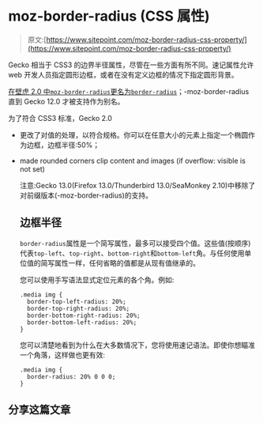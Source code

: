 # moz-border-radius (CSS 属性)

> 原文:[https://www.sitepoint.com/moz-border-radius-css-property/](https://www.sitepoint.com/moz-border-radius-css-property/)

Gecko 相当于 CSS3 的边界半径属性，尽管在一些方面有所不同。速记属性允许 web 开发人员指定圆形边框，或者在没有定义边框的情况下指定圆形背景。

[在壁虎 2.0 中`moz-border-radius`更名为`border-radius`](https://developer.mozilla.org/en-US/docs/Web/CSS/border-radius)；-moz-border-radius 直到 Gecko 12.0 才被支持作为别名。

为了符合 CSS3 标准，Gecko 2.0

*   更改了对<percentage>值的处理，以符合规格。你可以在任意大小的元素上指定一个椭圆作为边框，边框半径:50%；</percentage>
*   made rounded corners clip content and images (if overflow: visible is not set)

    注意:Gecko 13.0(Firefox 13.0/Thunderbird 13.0/SeaMonkey 2.10)中移除了对前缀版本(-moz-border-radius)的支持。

    ## 边框半径

    `border-radius`属性是一个简写属性，最多可以接受四个值。这些值(按顺序)代表`top-left`、`top-right`、`bottom-right`和`bottom-left`角。与任何使用单位值的简写属性一样，任何省略的值都是从现有值继承的。

    您可以使用手写语法显式定位元素的各个角。例如:

    ```
    .media img {
      border-top-left-radius: 20%;
      border-top-right-radius: 20%;
      border-bottom-right-radius: 20%;
      border-bottom-left-radius: 20%;
    }
    ```

    您可以清楚地看到为什么在大多数情况下，您将使用速记语法。即使你想瞄准一个角落，这样做也更有效:

    ```
    .media img {
      border-radius: 20% 0 0 0;
    }
    ```

## 分享这篇文章